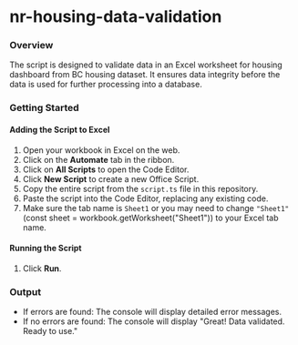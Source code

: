# nr-housing-data-validation
### Overview

The script is designed to validate data in an Excel worksheet for housing dashboard from BC housing dataset. It ensures data integrity before the data is used for further processing into a database.

### Getting Started

#### Adding the Script to Excel

1. Open your workbook in Excel on the web.
2. Click on the **Automate** tab in the ribbon.
3. Click on **All Scripts** to open the Code Editor.
4. Click **New Script** to create a new Office Script.
5. Copy the entire script from the `script.ts` file in this repository.
6. Paste the script into the Code Editor, replacing any existing code.
7. Make sure the tab name is `Sheet1` or you may need to change `"Sheet1"` (const sheet = workbook.getWorksheet("Sheet1")) to your Excel tab name.

#### Running the Script

1. Click **Run**.

### Output

- If errors are found: The console will display detailed error messages.
- If no errors are found: The console will display "Great! Data validated. Ready to use."
